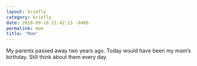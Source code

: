```yaml
---
layout: briefly
category: briefly
date: 2018-09-18 21:42:13 -0400
permalink: mom
title: "Mom"
---
```


My parents passed away two years ago. Today would have been my mom’s birthday. Still think about them every day. 